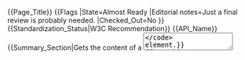 {{Page_Title}}
{{Flags
|State=Almost Ready
|Editorial notes=Just a final review is probably needed.
|Checked_Out=No
}}
{{Standardization_Status|W3C Recommendation}}
{{API_Name}}
{{Summary_Section|Gets the content of a <code><textarea></code> element.}}
{{API_Object_Property
|Property_applies_to=dom/HTMLTextAreaElement
|Read_only=No
|Example_object_name=textAreaElement
|Return_value_name=textAreaContent
|Javascript_data_type=String
|Return_value_description=The content of the element, whether entered, existing or otherwise visible.
|Example_value_name=newTextAreaContent
}}
{{Examples_Section
|Not_required=No
|Examples={{Single Example
|Language=JavaScript
|Description=The following code uses this property to log the content of a <code><textarea></code> and its length.
|Code=// Declaring the used variables first.
var textAreaList, textArea;

// Getting any <textarea> in the page
textAreaList = document.getElementsByTagName("textarea");

// Verifying there is at least one.
if (textAreaList.length) {

    // Getting the first <textarea> in the page.
    textArea = textAreaList[0];

   // Logging the content of the first <textarea> in the page.
    console.log("The content of the first textarea element is - " +
        textArea.value);

    // Logging the codepoint length of the
    // content of the first <textarea> in the page.
    console.log("The codepoint length of the content of the first textarea element is - " +
        textArea.value.length);
}
|LiveURL=
}}
}}
{{Notes_Section
|Usage=Use this property to get the content of <textarea>.
|Notes=In JavaScript/ECMAScript, the [[javascript/String/length|length]] property of this property can be used to determine the codepoint length of the content.
|Import_Notes=
}}
{{Related_Specifications_Section
|Specifications={{Related Specification
|Name=Document Object Model (DOM) Level 1
|URL=http://www.w3.org/TR/REC-DOM-Level-1/level-one-html.html#ID-70715579
|Status=W3C Recommendation
|Relevant_changes=
}}{{Related Specification
|Name=Document Object Model (DOM) Level 2 HTML
|URL=http://www.w3.org/TR/DOM-Level-2-HTML/html.html#ID-70715579
|Status=W3C Recommendation
|Relevant_changes=
}}{{Related Specification
|Name=W3C HTML5
|URL=http://www.w3.org/TR/html/forms.html#dom-textarea-value
|Status=W3C Candidate Recommendation
|Relevant_changes=
}}{{Related Specification
|Name=WHATWG HTML
|URL=http://www.whatwg.org/specs/web-apps/current-work/multipage/forms.html#dom-textarea-value
|Status=Living Standard
|Relevant_changes=
}}
}}
{{See_Also_Section
|Topic_clusters=HTML
|Manual_links=
|External_links=
|Manual_sections=
}}
{{Topics|DOM}}
{{External_Attribution
|Is_CC-BY-SA=No
|MDN_link=
|MSDN_link=
|HTML5Rocks_link=
}}